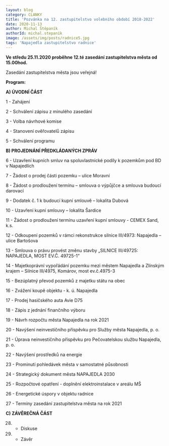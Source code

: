```yaml
---
layout: blog
category: CLANKY
title: 'Pozvánka na 12. zastupitelstvo volebního období 2018-2022'
date: 2020-11-13
author: Michal Štěpaník
authorId: michal.stepanik
image: /assets/img/posts/radnice5.jpg
tags: 'Napajedla zastupitelstvo radnice'
---
```


**Ve středu 25.11.2020 proběhne 12.té zasedání zastupitelstva města od 15.00hod.** 

Zasedání zastupitelstva města jsou veřejná!

**Program:**

**A) ÚVODNÍ ČÁST**

 1 - Zahájení
 
 2 - Schválení zápisu z minulého zasedání
 
 3 - Volba návrhové komise
 
 4 - Stanovení ověřovatelů zápisu
 
 5 - Schválení programu
 
 
**B) PROJEDNÁNÍ PŘEDKLÁDANÝCH ZPRÁV**

 6 - Uzavření kupních smluv na spoluvlastnické podíly k pozemkům pod BD v Napajedlích
 
 7 - Žádost o prodej části pozemku – ulice Moravní
 
 8 - Žádost o prodloužení termínu – smlouva o výpůjčce a smlouva budoucí darovací
 
 9 - Dodatek č. 1 k budoucí kupní smlouvě – lokalita Dubová
 
10 - Uzavření kupní smlouvy – lokalita Šardice

11 - Žádost o prodloužení termínu uzavření kupní smlouvy - CEMEX Sand, k.s.

12 - Odkoupení pozemků v rámci rekonstrukce silnice III/4973: Napajedla – ulice
 Bartošova
 
13 - Smlouva o právu provést změnu stavby „SILNICE III/49725: NAPAJEDLA,
 MOST EV.Č. 49725-1“
 
14 - Majetkoprávní vypořádání pozemku mezi městem Napajedla a Zlínským krajem
 – Silnice III/4975, Komárov, most ev.č.4975-3
 
15 - Bezúplatný převod pozemků z majetku státu na obec

16 - Zvážení koupě objektu - k. ú. Napajedla

17 - Prodej hasičského auta Avie D75

18 - Zápis z jednání finančního výboru

19 - Návrh rozpočtu města Napajedla na rok 2021

20 - Navýšení neinvestičního příspěvku pro Služby města Napajedla, p. o.

21 - Úprava neinvestičního příspěvku pro Pečovatelskou službu Napajedla, p. o.

22 - Navýšení prostředků na energie

23 - Prominutí pohledávek města v samostatné působnosti

24 - Strategický dokument města NAPAJEDLA 2030

25 - Rozpočtové opatření - doplnění elektroinstalace v areálu MŠ

26 - Energetické úspory v objektu radnice

27 - Termíny zasedání zastupitelstva města na rok 2021


**C) ZÁVĚREČNÁ ČÁST**

28. - Diskuse

29. - Závěr
